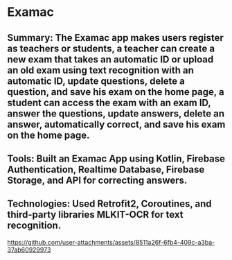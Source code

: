 # Examac


## Summary: The Examac app makes users register as teachers or students, a teacher can create a new exam that takes an automatic ID or upload an old exam using text recognition with an automatic ID, update questions, delete a question, and save his exam on the home page, a student can access the exam with an exam ID, answer the questions, update answers, delete an answer, automatically correct, and save his exam on the home page.


## Tools: Built an Examac App using Kotlin, Firebase Authentication, Realtime Database, Firebase Storage, and API for correcting answers.


## Technologies: Used Retrofit2, Coroutines, and third-party libraries MLKIT-OCR for text recognition.


https://github.com/user-attachments/assets/8511a26f-6fb4-409c-a3ba-37ab60929973

